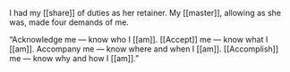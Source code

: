 I had my [[share]] of duties as her retainer. My [[master]], allowing as she was, made four demands of me.

“Acknowledge me — know who I [[am]]. [[Accept]] me — know what I [[am]]. Accompany me — know where and when I [[am]]. [[Accomplish]] me — know why and how I [[am]].”